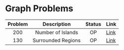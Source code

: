 # Graph Problems

| Problem | Description | Status | Link |
|:-------:|:-----------:|:------:|:-----|
| 200 | Number of Islands | OP | [Link](https://leetcode.com/problems/number-of-islands/) |
| 130 | Surrounded Regions | OP | [Link](https://leetcode.com/problems/surrounded-regions/description/) |
